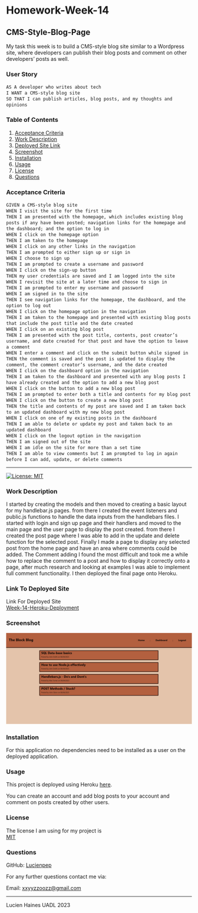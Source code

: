 # Homework-Week-14
## CMS-Style-Blog-Page

My task this week is to build a CMS-style blog site similar to a Wordpress site, where developers can publish their blog posts and comment on other developers’ posts as well.

### User Story
```
AS A developer who writes about tech
I WANT a CMS-style blog site
SO THAT I can publish articles, blog posts, and my thoughts and opinions
```

### Table of Contents
1. [Acceptance Criteria](#acceptance-criteria)
2. [Work Description](#work-description)
3. [Deployed Site Link](#link-to-deployed-site)
4. [Screenshot](#screenshot)
5. [Installation](#installation)
6. [Usage](#usage)
7. [License](#license)
8. [Questions](#questions)

### Acceptance Criteria
```
GIVEN a CMS-style blog site
WHEN I visit the site for the first time
THEN I am presented with the homepage, which includes existing blog posts if any have been posted; navigation links for the homepage and the dashboard; and the option to log in
WHEN I click on the homepage option
THEN I am taken to the homepage
WHEN I click on any other links in the navigation
THEN I am prompted to either sign up or sign in
WHEN I choose to sign up
THEN I am prompted to create a username and password
WHEN I click on the sign-up button
THEN my user credentials are saved and I am logged into the site
WHEN I revisit the site at a later time and choose to sign in
THEN I am prompted to enter my username and password
WHEN I am signed in to the site
THEN I see navigation links for the homepage, the dashboard, and the option to log out
WHEN I click on the homepage option in the navigation
THEN I am taken to the homepage and presented with existing blog posts that include the post title and the date created
WHEN I click on an existing blog post
THEN I am presented with the post title, contents, post creator’s username, and date created for that post and have the option to leave a comment
WHEN I enter a comment and click on the submit button while signed in
THEN the comment is saved and the post is updated to display the comment, the comment creator’s username, and the date created
WHEN I click on the dashboard option in the navigation
THEN I am taken to the dashboard and presented with any blog posts I have already created and the option to add a new blog post
WHEN I click on the button to add a new blog post
THEN I am prompted to enter both a title and contents for my blog post
WHEN I click on the button to create a new blog post
THEN the title and contents of my post are saved and I am taken back to an updated dashboard with my new blog post
WHEN I click on one of my existing posts in the dashboard
THEN I am able to delete or update my post and taken back to an updated dashboard
WHEN I click on the logout option in the navigation
THEN I am signed out of the site
WHEN I am idle on the site for more than a set time
THEN I am able to view comments but I am prompted to log in again before I can add, update, or delete comments
```

---
[![License: MIT](https://img.shields.io/badge/License-MIT-yellow.svg)](https://opensource.org/licenses/MIT)

### Work Description
I started by creating the models and then moved to creating a basic layout for my handlebar.js pages. from there I created the event listeners and public.js functions to handle the data inputs from the handlebars files. I started with login and sign up page and their handlers and moved to the main page and the user page to display the post created. from there I created the post page where I was able to add in the update and delete function for the selected post. Finally I made a page to display any selected post from the home page and have an area where comments could be added. The Comment adding I found the most difficult and took me a while how to replace the comment to a post and how to display it correctly onto a page, after much research and looking at examples I was able to implement full comment functionality. I then deployed the final page onto Heroku.

### Link To Deployed Site

Link For Deployed Site<br>[Week-14-Heroku-Deployment]()

### Screenshot

![Block Blog](./assets/Screenshot14.png)

### Installation

For this application no dependencies need to be installed as a user on the deployed application.

### Usage

This project is deployed using Heroku [here]().

You can create an account and add blog posts to your account and comment on posts created by other users.

### License

The license I am using for my project is<br>[MIT](https://opensource.org/licenses/MIT)

### Questions

GitHub: [Lucienpep](https://github.com/Lucienpep)<br>

For any further questions contact me via:

Email: <xxyyzzoozz@gmail.com>

---
Lucien Haines UADL 2023